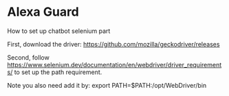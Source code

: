 # Alexa Guard 



How to set up chatbot selenium part

First, download the driver: https://github.com/mozilla/geckodriver/releases

Second, follow https://www.selenium.dev/documentation/en/webdriver/driver_requirements/ 
to set up the path requirement. 

Note you also need add it by: export PATH=$PATH:/opt/WebDriver/bin


